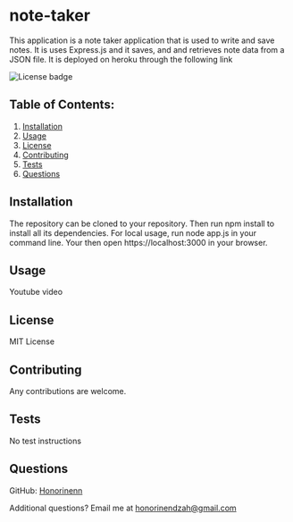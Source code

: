 # note-taker

This application is a note taker application that is used to write and save notes. It is uses Express.js and it saves, and and retrieves note data from a JSON file. It is deployed on heroku through the following link 

![License badge](https://img.shields.io/badge/license-MIT-builtinModules.svg)
     
## Table of Contents:
1. [Installation](#installation)
2. [Usage](#usage)
3. [License](#license)
4. [Contributing](#contributing)
5. [Tests](#tests)
6. [Questions](#questions)

## Installation
The repository can be cloned to your repository. Then run npm install to install all its dependencies. For local usage, run node app.js in your command line. Your then open https://localhost:3000 in your browser.

## Usage
Youtube video

## License
MIT License

## Contributing
Any contributions are welcome.

## Tests
No test instructions

## Questions
GitHub: [Honorinenn](https://github.com/Honorinenn)

Additional questions? Email me at honorinendzah@gmail.com
   
